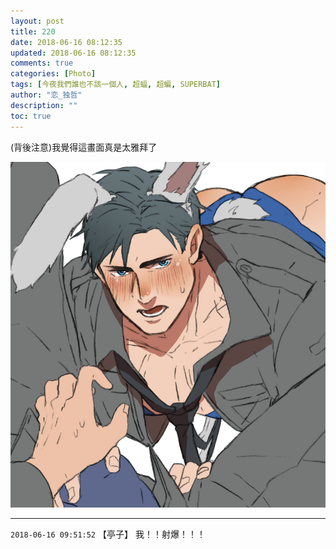 ```yaml
---
layout: post
title: 220
date: 2018-06-16 08:12:35
updated: 2018-06-16 08:12:35
comments: true
categories: [Photo]
tags: [今夜我們誰也不該一個人, 超蝠, 超蝙, SUPERBAT]
author: "恋_独哲"
description: ""
toc: true
---
```


<p>(背後注意)我覺得這畫面真是太雅拜了<br /></p>

![](https://raw.githubusercontent.com/alicewish/maple50821/master/img_YW5MWVN1NEpoZFZMVFp6RXNQOFlNL1pqdjUwZ1dKbGFqK2xrc0NRNDA0dGpZZUFOcFk3RHpRPT0.png)

---

`2018-06-16 09:51:52` 【亭子】 我！！射爆！！！
